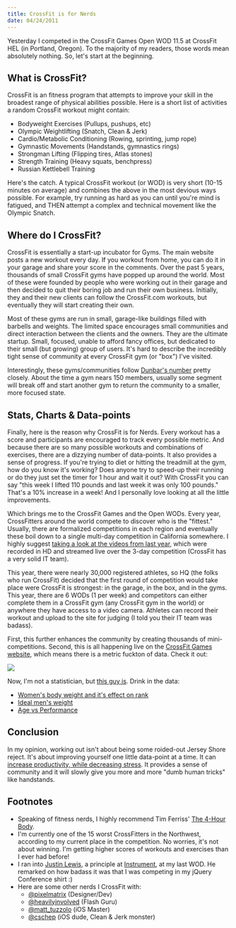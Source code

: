 ```yaml
--- 
title: CrossFit is for Nerds
date: 04/24/2011
---
```


Yesterday I competed in the CrossFit Games Open WOD 11.5 at CrossFit HEL (in Portland, Oregon). To the majority of my readers, those words mean absolutely nothing. So, let's start at the beginning.

## What is CrossFit?

CrossFit is an fitness program that attempts to improve your skill in the broadest range of physical abilities possible. Here is a short list of activities a random CrossFit workout might contain:

* Bodyweight Exercises (Pullups, pushups, etc)
* Olympic Weightlifting (Snatch, Clean & Jerk) 
* Cardio/Metabolic Conditioning (Rowing, sprinting, jump rope)
* Gymnastic Movements (Handstands, gymnastics rings)
* Strongman Lifting (Flipping tires, Atlas stones)
* Strength Training (Heavy squats, benchpress)
* Russian Kettlebell Training

Here's the catch. A typical CrossFit workout (or WOD) is very short (10-15 minutes on average) and combines the above in the most devious ways possible. For example, try running as hard as you can until you're mind is fatigued, and THEN attempt a complex and technical movement like the Olympic Snatch.

## Where do I CrossFit?

CrossFit is essentially a start-up incubator for Gyms. The main website posts a new workout every day. If you workout from home, you can do it in your garage and share your score in the comments. Over the past 5 years, thousands of small CrossFit gyms have popped up around the world. Most of these were founded by people who were working out in their garage and then decided to quit their boring job and run their own business. Initially, they and their new clients can follow the CrossFit.com workouts, but eventually they will start creating their own.

Most of these gyms are run in small, garage-like buildings filled with barbells and weights. The limited space encourages small communities and direct interaction between the clients and the owners. They are the ultimate startup. Small, focused, unable to afford fancy offices, but dedicated to their small (but growing) group of users. It's hard to describe the incredibly tight sense of community at every CrossFit gym (or "box") I've visited. 

Interestingly, these gyms/communities follow [Dunbar's number] pretty closely. About the time a gym nears 150 members, usually some segment will break off and start another gym to return the community to a smaller, more focused state.

## Stats, Charts & Data-points

Finally, here is the reason why CrossFit is for Nerds. Every workout has a score and participants are encouraged to track every possible metric. And because there are so many possible workouts and combinations of exercises, there are a dizzying number of data-points. It also provides a sense of progress. If you're trying to diet or hitting the treadmill at the gym, how do you know it's working? Does anyone try to speed-up their running or do they just set the timer for 1 hour and wait it out? With CrossFit you can say "this week I lifted 110 pounds and last week it was only 100 pounds." That's a 10% increase in a week! And I personally love looking at all the little improvements.

Which brings me to the CrossFit Games and the Open WODs. Every year, CrossFitters around the world compete to discover who is the "fittest." Usually, there are formalized competitions in each region and eventually these boil down to a single multi-day competition in California somewhere. I highly suggest [taking a look at the videos from last year], which were recorded in HD and streamed live over the 3-day competition (CrossFit has a very solid IT team).

This year, there were nearly 30,000 registered athletes, so HQ (the folks who run CrossFit) decided that the first round of competition would take place were CrossFit is strongest: in the garage, in the box, and in the gyms. This year, there are 6 WODs (1 per week) and competitors can either complete them in a CrossFit gym (any CrossFit gym in the world) or anywhere they have access to a video camera. Athletes can record their workout and upload to the site for judging (I told you their IT team was badass).

First, this further enhances the community by creating thousands of mini-competitions. Second, this is all happening live on the [CrossFit Games website], which means there is a metric fuckton of data. Check it out:

<a href="http://games.crossfit.com/content/scoreboard-men"><img src="http://src.sencha.io/-30/http://awardwinningfjords.com/images/scoreboard.jpg"></a>

Now, I'm not a statistician, but [this guy is]. Drink in the data:

* [Women's body weight and it's effect on rank]
* [Ideal men's weight]
* [Age vs Performance]

## Conclusion

In my opinion, working out isn't about being some roided-out Jersey Shore reject. It's about improving yourself one little data-point at a time. It can [increase productivity, while decreasing stress]. It provides a sense of community and it will slowly give you more and more "dumb human tricks" like handstands.

## Footnotes

* Speaking of fitness nerds, I highly recommend Tim Ferriss' [The 4-Hour Body].
* I'm currently one of the 15 worst CrossFitters in the Northwest, according to my current place in the competition. No worries, it's not about winning. I'm getting higher scores of workouts and exercises than I ever had before!
* I ran into [Justin Lewis], a principle at [Instrument], at my last WOD. He remarked on how badass it was that I was competing in my jQuery Conference shirt :)
* Here are some other nerds I CrossFit with:
  * [@pixelmatrix] (Designer/Dev)
  * [@heavilyinvolved] (Flash Guru)
  * [@matt_tuzzolo] (iOS Master)
  * [@cschep] (iOS dude, Clean & Jerk monster)
  

[Dunbar's number]: http://en.wikipedia.org/wiki/Dunbar's_number
[taking a look at the videos from last year]: http://games2010.crossfit.com/blog/videos/2010/
[CrossFit Games website]: http://games.crossfit.com/
[this guy is]: http://xfit2011.blogspot.com/
[Women's body weight and it's effect on rank]: http://xfit2011.blogspot.com/2011/04/womens-body-weight-performances-wk1-and.html
[Ideal men's weight]: http://xfit2011.blogspot.com/2011/04/ideal-crossfit-weight-for-men.html
[Age vs Performance]: http://xfit2011.blogspot.com/2011/04/age-and-crossfit-open-performance.html
[increase productivity, while decreasing stress]: http://www.uclahealth.org/body.cfm?id=502&action=detail&ref=134
[The 4-Hour Body]: http://www.fourhourbody.com/
[Justin Lewis]: https://twitter.com/#!/justin_lewis
[Instrument]: http://www.weareinstrument.com/ 
[@pixelmatrix]: https://twitter.com/#!/pixelmatrix
[@heavilyinvolved]: https://twitter.com/#!/heavilyinvolved
[@matt_tuzzolo]: https://twitter.com/#!/matt_tuzzolo
[@cschep]: https://twitter.com/#!/cschep